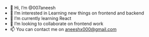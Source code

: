 - 👋 Hi, I’m @007aneesh
- 👀 I’m interested in Learning new things on frontend and backend
- 🌱 I’m currently learning React
- 💞️ I’m looking to collaborate on frontend work
- 📫 You can contact me on aneeshx000@gmail.com
